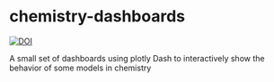 # chemistry-dashboards 

[![DOI](https://zenodo.org/badge/633466686.svg)](https://zenodo.org/badge/latestdoi/633466686)

A small set of dashboards using plotly Dash to interactively show the behavior of some models in chemistry
